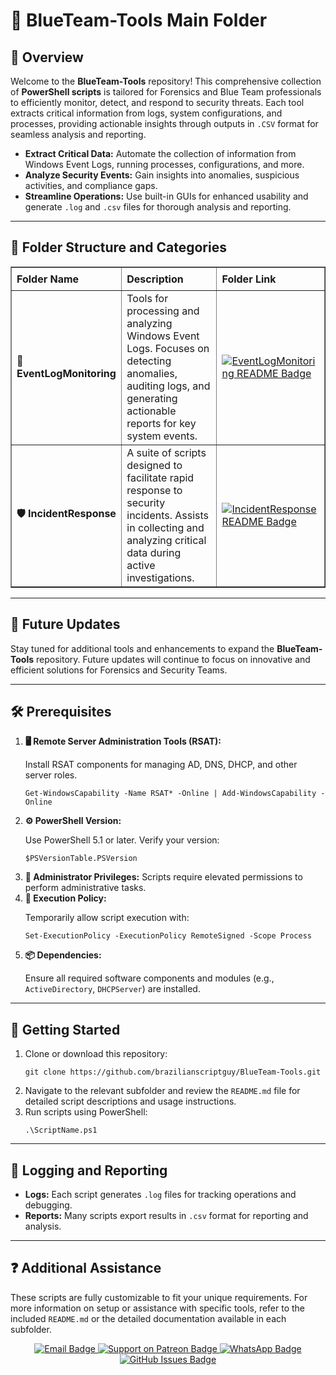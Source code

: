 <div>
  <h1>🔵 BlueTeam-Tools Main Folder</h1>

  <h2>📄 Overview</h2>
  <p>
    Welcome to the <strong>BlueTeam-Tools</strong> repository! This comprehensive collection of <strong>PowerShell scripts</strong> is tailored for Forensics and Blue Team professionals to efficiently monitor, detect, and respond to security threats. Each tool extracts critical information from logs, system configurations, and processes, providing actionable insights through outputs in <code>.CSV</code> format for seamless analysis and reporting.
  </p>
  <ul>
    <li><strong>Extract Critical Data:</strong> Automate the collection of information from Windows Event Logs, running processes, configurations, and more.</li>
    <li><strong>Analyze Security Events:</strong> Gain insights into anomalies, suspicious activities, and compliance gaps.</li>
    <li><strong>Streamline Operations:</strong> Use built-in GUIs for enhanced usability and generate <code>.log</code> and <code>.csv</code> files for thorough analysis and reporting.</li>
  </ul>

  <hr />

  <h2>📂 Folder Structure and Categories</h2>

  <table border="1" style="border-collapse: collapse; width: 100%; text-align: left;">
    <thead>
      <tr>
        <th style="padding: 8px;">Folder Name</th>
        <th style="padding: 8px;">Description</th>
        <th style="padding: 8px;">Folder Link</th>
      </tr>
    </thead>
    <tbody>
      <tr>
        <td><strong>📄 EventLogMonitoring</strong></td>
        <td>Tools for processing and analyzing Windows Event Logs. Focuses on detecting anomalies, auditing logs, and generating actionable reports for key system events.</td>
        <td>
          <a href="EventLogMonitoring/README.md" target="_blank">
            <img src="https://img.shields.io/badge/EventLog%20Monitoring-README-blue?style=for-the-badge&logo=github" 
            alt="EventLogMonitoring README Badge">
          </a>
        </td>
      </tr>
      <tr>
        <td><strong>🛡️ IncidentResponse</strong></td>
        <td>A suite of scripts designed to facilitate rapid response to security incidents. Assists in collecting and analyzing critical data during active investigations.</td>
        <td>
          <a href="IncidentResponse/README.md" target="_blank">
            <img src="https://img.shields.io/badge/Incident%20Response-README-blue?style=for-the-badge&logo=github" 
            alt="IncidentResponse README Badge">
          </a>
        </td>
      </tr>
    </tbody>
  </table>

  <hr />

  <h2>🚀 Future Updates</h2>
  <p>
    Stay tuned for additional tools and enhancements to expand the <strong>BlueTeam-Tools</strong> repository. Future updates will continue to focus on innovative and efficient solutions for Forensics and Security Teams.
  </p>

  <hr />

  <h2>🛠️ Prerequisites</h2>
  <ol>
    <li>
      <strong>🖥️ Remote Server Administration Tools (RSAT):</strong>
      <p>Install RSAT components for managing AD, DNS, DHCP, and other server roles.</p>
      <pre><code>Get-WindowsCapability -Name RSAT* -Online | Add-WindowsCapability -Online</code></pre>
    </li>
    <li>
      <strong>⚙️ PowerShell Version:</strong>
      <p>Use PowerShell 5.1 or later. Verify your version:</p>
      <pre><code>$PSVersionTable.PSVersion</code></pre>
    </li>
    <li><strong>🔑 Administrator Privileges:</strong> Scripts require elevated permissions to perform administrative tasks.</li>
    <li>
      <strong>🔧 Execution Policy:</strong>
      <p>Temporarily allow script execution with:</p>
      <pre><code>Set-ExecutionPolicy -ExecutionPolicy RemoteSigned -Scope Process</code></pre>
    </li>
    <li>
      <strong>📦 Dependencies:</strong>
      <p>Ensure all required software components and modules (e.g., <code>ActiveDirectory</code>, <code>DHCPServer</code>) are installed.</p>
    </li>
  </ol>

  <hr />

  <h2>🚀 Getting Started</h2>
  <ol>
    <li>
      Clone or download this repository:
      <pre><code>git clone https://github.com/brazilianscriptguy/BlueTeam-Tools.git</code></pre>
    </li>
    <li>Navigate to the relevant subfolder and review the <code>README.md</code> file for detailed script descriptions and usage instructions.</li>
    <li>Run scripts using PowerShell:
      <pre><code>.\ScriptName.ps1</code></pre>
    </li>
  </ol>

  <hr />

  <h2>📝 Logging and Reporting</h2>
  <ul>
    <li><strong>Logs:</strong> Each script generates <code>.log</code> files for tracking operations and debugging.</li>
    <li><strong>Reports:</strong> Many scripts export results in <code>.csv</code> format for reporting and analysis.</li>
  </ul>

  <hr />

  <h2>❓ Additional Assistance</h2>
  <p>
    These scripts are fully customizable to fit your unique requirements. For more information on setup or assistance with specific tools, refer to the included <code>README.md</code> or the detailed documentation available in each subfolder.
  </p>

  <div align="center">
    <a href="mailto:luizhamilton.lhr@gmail.com" target="_blank" rel="noopener noreferrer">
      <img src="https://img.shields.io/badge/Email-luizhamilton.lhr@gmail.com-D14836?style=for-the-badge&logo=gmail" alt="Email Badge">
    </a>
    <a href="https://www.patreon.com/c/brazilianscriptguy" target="_blank" rel="noopener noreferrer">
      <img src="https://img.shields.io/badge/Support%20Me-Patreon-red?style=for-the-badge&logo=patreon" alt="Support on Patreon Badge">
    </a>
    <a href="https://whatsapp.com/channel/0029VaEgqC50G0XZV1k4Mb1c" target="_blank" rel="noopener noreferrer">
      <img src="https://img.shields.io/badge/Join%20Us-WhatsApp-25D366?style=for-the-badge&logo=whatsapp" alt="WhatsApp Badge">
    </a>
    <a href="https://github.com/brazilianscriptguy/BlueTeam-Tools/issues" target="_blank" rel="noopener noreferrer">
      <img src="https://img.shields.io/badge/Report%20Issues-GitHub-blue?style=for-the-badge&logo=github" alt="GitHub Issues Badge">
    </a>
  </div>
</div>
